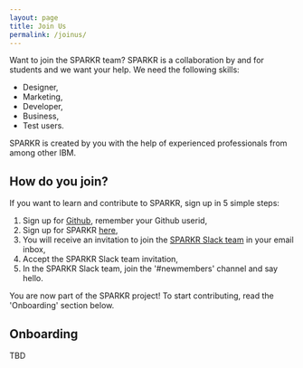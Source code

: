 ```yaml
---
layout: page
title: Join Us
permalink: /joinus/
---
```

Want to join the SPARKR team? SPARKR is a collaboration by and for students and we want your help. We need the following skills:
* Designer,
* Marketing,
* Developer,
* Business,
* Test users.

SPARKR is created by you with the help of experienced professionals from among other IBM.

## How do you join?

If you want to learn and contribute to SPARKR, sign up in 5 simple steps:

1. Sign up for [Github](https://github.com), remember your Github userid,
2. Sign up for SPARKR [here](https://goo.gl/tdt8a6),
3. You will receive an invitation to join the [SPARKR Slack team](https://sparkrteam.slack.com) in your email inbox,
4. Accept the SPARKR Slack team invitation,
5. In the SPARKR Slack team, join the '#newmembers' channel and say hello.

You are now part of the SPARKR project! To start contributing, read the 'Onboarding' section below.

## Onboarding

TBD
